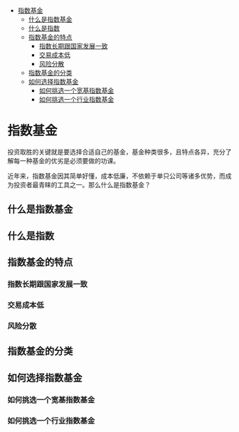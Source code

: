 - [指数基金](#指数基金)
  - [什么是指数基金](#什么是指数基金)
  - [什么是指数](#什么是指数)
  - [指数基金的特点](#指数基金的特点)
    - [指数长期跟国家发展一致](#指数长期跟国家发展一致)
    - [交易成本低](#交易成本低)
    - [风险分散](#风险分散)
  - [指数基金的分类](#指数基金的分类)
  - [如何选择指数基金](#如何选择指数基金)
    - [如何挑选一个宽基指数基金](#如何挑选一个宽基指数基金)
    - [如何挑选一个行业指数基金](#如何挑选一个行业指数基金)

# 指数基金

投资取胜的关键就是要选择合适自己的基金，基金种类很多，且特点各异，充分了解每一种基金的优劣是必须要做的功课。

近年来，指数基金因其简单好懂，成本低廉，不依赖于单只公司等诸多优势，而成为投资者最青睐的工具之一。那么什么是指数基金？

## 什么是指数基金

## 什么是指数

## 指数基金的特点

### 指数长期跟国家发展一致

### 交易成本低

### 风险分散

## 指数基金的分类

## 如何选择指数基金

### 如何挑选一个宽基指数基金

### 如何挑选一个行业指数基金
